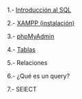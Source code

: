 1.- [Introducción al SQL](./subjects/sql_introcution.md)

2.- [XAMPP (instalación)](./subjects/XAMPP_installation.md)

3.- [phpMyAdmin](./subjects/phpmyadmin.md)

4.- [Tablas](./subjects/tablas.md)

5.- Relaciones

6.- ¿Qué es un query?

7.- SElECT
